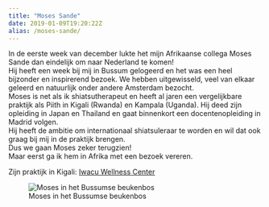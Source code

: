 ```yaml
---
title: "Moses Sande"
date: 2019-01-09T19:20:22Z
alias: /moses-sande/
---
```

<!-- wp:paragraph -->
<p>In de eerste week van december lukte het mijn Afrikaanse collega Moses Sande dan eindelijk om naar Nederland te komen!<br />
Hij heeft een week bij mij in Bussum gelogeerd en het was een heel bijzonder en inspirerend bezoek. We hebben uitgewisseld, veel van elkaar geleerd en natuurlijk onder andere Amsterdam bezocht. <br />
Moses is net als ik shiatsutherapeut en heeft al jaren een vergelijkbare praktijk als Piith in Kigali (Rwanda) en Kampala (Uganda). Hij deed zijn opleiding in Japan en Thailand en gaat binnenkort een docentenopleiding in Madrid volgen.<br />
Hij heeft de ambitie om internationaal shiatsuleraar te worden en wil dat ook graag bij mij in de praktijk brengen. <br />
Dus we gaan Moses zeker terugzien!<br />
Maar eerst ga ik hem in Afrika met een bezoek vereren.</p>
<!-- /wp:paragraph -->

<!-- wp:paragraph -->
<p>Zijn praktijk in Kigali: <a href="http://iwacuwellness.com">Iwacu Wellness Center</a></p>
<!-- /wp:paragraph -->

<!-- wp:image {"id":2218} -->
<figure class="wp-block-image"><img src="https://res.cloudinary.com/piith/image/upload/2019/01/2018-12-03-17-27-12-600x800.jpg" alt="Moses in het Bussumse beukenbos" class="wp-image-2218"/><figcaption>Moses in het Bussumse beukenbos</figcaption></figure>
<!-- /wp:image -->